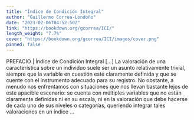 ```yaml
---
title: "Índice de Condición Integral"
author: "Guillermo Correa-Londoño"
date: "2023-02-06T04:52:50Z"
link: "https://bookdown.org/gcorrea/ICI/"
length_weight: "7.7%"
cover: "https://bookdown.org/gcorrea/ICI/images/cover.png"
pinned: false
---
```


PREFACIO | Índice de Condición Integral [...] La valoración de una característica sobre un individuo suele ser un asunto relativamente trivial, siempre que la variable en cuestión esté claramente definida y que se cuente con el instrumento adecuado para su registro. No obstante, a menudo nos enfrentamos con situaciones que nos llevan bastante lejos de este apacible escenario: se cuenta con múltiples variables que no están claramente definidas ni en su escala, ni en la valoración que debe hacerse de cada uno de sus niveles o categorías, queriendo integrar tales valoraciones en un índice ...
